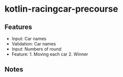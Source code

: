 # kotlin-racingcar-precourse

## Features

- Input: Car names
- Validation: Car names
- Input: Numbers of round
- Feature: 1. Moving each car 2. Winner

## Notes
